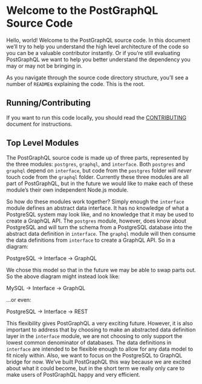 # Welcome to the PostGraphQL Source Code
Hello, world! Welcome to the PostGraphQL source code. In this document we’ll try to help you understand the high level architecture of the code so you can be a valuable contributor instantly. Or if you’re still evaluating PostGraphQL we want to help you better understand the dependency you may or may not be bringing in.

As you navigate through the source code directory structure, you’ll see a number of `README`s explaining the code. This is the root.

## Running/Contributing

If you want to run this code locally, you should read the [CONTRIBUTING](../CONTRIBUTING.md) document for instructions.

## Top Level Modules
The PostGraphQL source code is made up of three parts, represented by the three modules: `postgres`, `graphql`, and `interface`. Both `postgres` and `graphql` depend on `interface`, but code from the `postgres` folder *will never* touch code from the `graphql` folder. Currently these three modules are all part of PostGraphQL, but in the future we would like to make each of these module’s their own independent Node.js module.

So how do these modules work together? Simply enough the `interface` module defines an abstract data interface. It has no knowledge of what a PostgreSQL system may look like, and no knowledge that it may be used to create a GraphQL API. The `postgres` module, however, does know about PostgreSQL and will turn the schema from a PostgreSQL database into the abstract data definition in `interface`. The `graphql` module will then consume the data definitions from `interface` to create a GraphQL API. So in a diagram:

PostgreSQL → Interface → GraphQL

We chose this model so that in the future we may be able to swap parts out. So the above diagram might instead look like:

MySQL → Interface → GraphQL

…or even:

PostgreSQL → Interface → REST

This flexibility gives PostGraphQL a very exciting future. However, it is also important to address that by choosing to make an abstracted data definition layer in the `interface` module, we are not choosing to only support the lowest common denominator of databases. The data definitions in `interface` are intended to be flexible enough to allow for any data model to fit nicely within. Also, we want to focus on the PostgreSQL to GraphQL bridge for now. We’ve built PostGraphQL this way because we are excited about what it could become, but in the short term we really only care to make users of PostGraphQL happy and very efficient.

